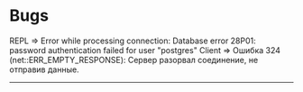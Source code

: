 Bugs
====

REPL => Error while processing connection: Database error 28P01: password authentication failed for user "postgres"
Client => Ошибка 324 (net::ERR_EMPTY_RESPONSE): Сервер разорвал соединение, не отправив данные.

----


